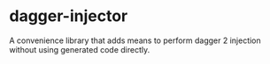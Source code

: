 # dagger-injector
A convenience library that adds means to perform dagger 2 injection without using generated code directly.
